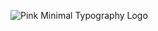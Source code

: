 ![Pink Minimal Typography Logo ](https://user-images.githubusercontent.com/63160825/232286909-adff72e2-457d-4f8c-ae8f-3f8e2babcd90.png)
